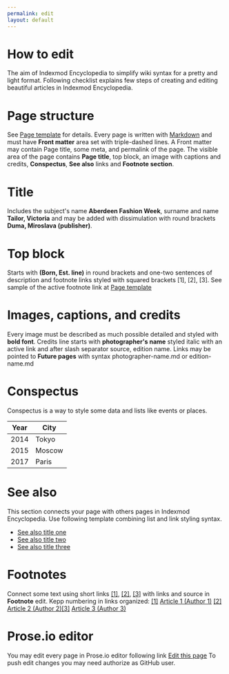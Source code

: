 ```yaml
---
permalink: edit
layout: default
---
```


# How to edit 

The aim of Indexmod Encyclopedia to simplify wiki syntax for a pretty and light format. Following checklist explains few steps of creating and editing beautiful articles in Indexmod Encyclopedia.

# Page structure 

See [Page template](page-template.md) for details. Every page is written with [Markdown](https://daringfireball.net/projects/markdown/syntax) and must have **Front matter** area set with triple-dashed lines. A Front matter may contain Page title, some meta, and permalink of the page. The visible area of the page contains **Page title**, top block, an image with captions and credits, **Conspectus**, **See also** links and **Footnote section**.

# Title  

Includes the subject's name **Aberdeen Fashion Week**, surname and name **Tailor, Victoria** and may be added with dissimulation with round brackets **Duma, Miroslava (publisher)**.  

# Top block

Starts with **(Born, Est. line)** in round brackets and one-two sentences of description and footnote links styled with squared brackets [1], [2], [3]. See sample of the active footnote link at [Page template](page-template.md)

# Images, captions, and credits 

Every image must be described as much possible detailed and styled with **bold font**. Credits line starts with **photographer's name** styled italic with  an active link and after slash separator source, edition name. Links may be pointed to **Future pages** with syntax photographer-name.md or edition-name.md

# Conspectus

Conspectus is a way to style some data and lists like events or places. 

|Year|City|
|----|-----|
|2014|Tokyo|
|2015|Moscow|
|2017|Paris|

# See also 

This section connects your page with others pages in Indexmod Encyclopedia. Use following template combining list and link styling syntax. 

+ [See also title one](page-template)
+ [See also title two](page-template)
+ [See also title three](page-template)

# Footnotes 

Connect some text using short links <span id="a1">[\[1\]](#f1)</span>, <span id="a2">[\[2\]](#f2)</span>, <span id="a3">[\[3\]](#f3)</span> with links and source in **Footnote** edit. Kepp numbering in links organized: [[1]](#a1) <span id="f1"></span> [Article 1 (Author 1)](http://example.net/article) [[2]](#a2) <span id="f2"></span> [Article 2 (Author 2)](http://example.net/article)[[3]](#a3) <span id="f3"></span> [Article 3 (Author 3)](http://example.net/article)


# Prose.io editor 

You may edit every page in Prose.io editor following link [Edit this page](http://prose.io/#indexmod/encyclopedia/edit/master/edit.md) To push edit changes you may need authorize as GitHub user.
